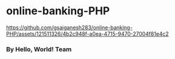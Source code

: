 # online-banking-PHP


https://github.com/gsaiganesh283/online-banking-PHP/assets/121511326/4b2c948f-a0ea-4715-9470-27004f81e4c2


### By Hello, World! Team
